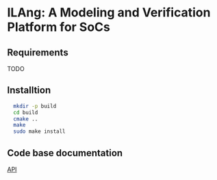 # ILAng: A Modeling and Verification Platform for SoCs 

## Requirements

TODO

## Installtion

``` bash
  mkdir -p build
  cd build
  cmake ..
  make
  sudo make install
```

## Code base documentation
[API](https://github.com/Bo-Yuan-Huang/ILA-Tools/blob/master/docs/api-html/index.html)
